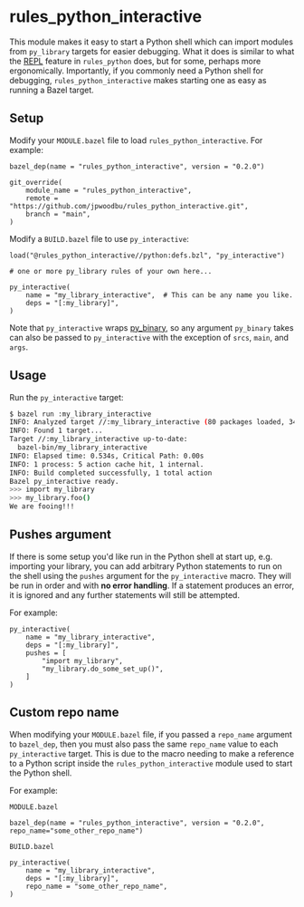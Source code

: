 # rules_python_interactive

This module makes it easy to start a Python shell which can import modules from
`py_library` targets for easier debugging. What it does is similar to what the
[REPL](https://github.com/bazel-contrib/rules_python/blob/main/docs/repl.md)
feature in `rules_python` does, but for some, perhaps more ergonomically.
Importantly, if you commonly need a Python shell for debugging,
`rules_python_interactive` makes starting one as easy as running a Bazel target.

## Setup

Modify your `MODULE.bazel` file to load `rules_python_interactive`. For example:

```bzl
bazel_dep(name = "rules_python_interactive", version = "0.2.0")

git_override(
    module_name = "rules_python_interactive",
    remote = "https://github.com/jpwoodbu/rules_python_interactive.git",
    branch = "main",
)
```

Modify a `BUILD.bazel` file to use `py_interactive`:

```bzl
load("@rules_python_interactive//python:defs.bzl", "py_interactive")

# one or more py_library rules of your own here...

py_interactive(
    name = "my_library_interactive",  # This can be any name you like.
    deps = "[:my_library]",
)
```
Note that `py_interactive` wraps
[py_binary](https://bazel.build/reference/be/python#py_binary), so any argument
`py_binary` takes can also be passed to `py_interactive` with the exception of
`srcs`, `main`, and `args`.

## Usage

Run the `py_interactive` target:

```sh
$ bazel run :my_library_interactive
INFO: Analyzed target //:my_library_interactive (80 packages loaded, 3454 targets configured).
INFO: Found 1 target...
Target //:my_library_interactive up-to-date:
  bazel-bin/my_library_interactive
INFO: Elapsed time: 0.534s, Critical Path: 0.00s
INFO: 1 process: 5 action cache hit, 1 internal.
INFO: Build completed successfully, 1 total action
Bazel py_interactive ready.
>>> import my_library
>>> my_library.foo()
We are fooing!!!
```

## Pushes argument

If there is some setup you'd like run in the Python shell at start up, e.g.
importing your library, you can add arbitrary Python statements to run on the
shell using the `pushes` argument for the `py_interactive` macro. They will be
run in order and with **no error handling**. If a statement produces an error,
it is ignored and any further statements will still be attempted.

For example:

```bzl
py_interactive(
    name = "my_library_interactive",
    deps = "[:my_library]",
    pushes = [
        "import my_library",
        "my_library.do_some_set_up()",
    ]
)
```

## Custom repo name

When modifying your `MODULE.bazel` file, if you passed a `repo_name` argument to
`bazel_dep`, then you must also pass the same `repo_name` value to each
`py_interactive` target. This is due to the macro needing to make a reference to
a Python script inside the `rules_python_interactive` module used to start the
Python shell.

For example:

`MODULE.bazel`
```bzl
bazel_dep(name = "rules_python_interactive", version = "0.2.0", repo_name="some_other_repo_name")
```

`BUILD.bazel`
```bzl
py_interactive(
    name = "my_library_interactive",
    deps = "[:my_library]",
    repo_name = "some_other_repo_name",
)
```
